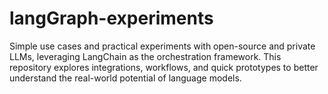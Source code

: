 # langGraph-experiments
Simple use cases and practical experiments with open-source and private LLMs, leveraging LangChain as the orchestration framework. This repository explores integrations, workflows, and quick prototypes to better understand the real-world potential of language models.
